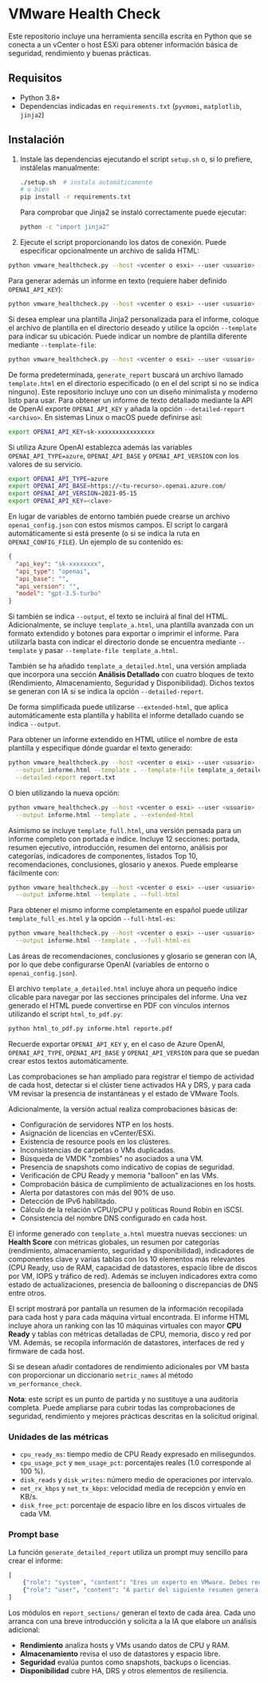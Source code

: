 # VMware Health Check

Este repositorio incluye una herramienta sencilla escrita en Python que se conecta a un vCenter o host ESXi para obtener información básica de seguridad, rendimiento y buenas prácticas.

## Requisitos

- Python 3.8+
- Dependencias indicadas en `requirements.txt` (`pyvmomi`, `matplotlib`, `jinja2`)

## Instalación

1. Instale las dependencias ejecutando el script `setup.sh` o, si lo prefiere,
   instálelas manualmente:
   ```bash
   ./setup.sh  # instala automáticamente
   # o bien
   pip install -r requirements.txt
   ```
   Para comprobar que Jinja2 se instaló correctamente puede ejecutar:
   ```bash
   python -c "import jinja2"
   ```

2. Ejecute el script proporcionando los datos de conexión. Puede especificar opcionalmente un archivo de salida HTML:
```bash
python vmware_healthcheck.py --host <vcenter o esxi> --user <usuario> --password <contraseña> --output reporte.html
```

Para generar además un informe en texto (requiere haber definido `OPENAI_API_KEY`):
```bash
python vmware_healthcheck.py --host <vcenter o esxi> --user <usuario> --password <contraseña> --detailed-report informe.txt
```

   Si desea emplear una plantilla Jinja2 personalizada para el informe, coloque
   el archivo de plantilla en el directorio deseado y utilice la opción
   `--template` para indicar su ubicación. Puede indicar un nombre de plantilla
   diferente mediante `--template-file`:
   ```bash
python vmware_healthcheck.py --host <vcenter o esxi> --user <usuario> --password <contraseña> --output reporte.html --template /ruta/a/plantilla --template-file template_a.html
```
De forma predeterminada, `generate_report` buscará un archivo llamado `template.html` en el directorio especificado (o en el del script si no se indica ninguno). Este repositorio incluye uno con un diseño minimalista y
moderno listo para usar.
Para obtener un informe de texto detallado mediante la API de OpenAI exporte `OPENAI_API_KEY` y añada la opción `--detailed-report <archivo>`.
En sistemas Linux o macOS puede definirse así:
```bash
export OPENAI_API_KEY=sk-xxxxxxxxxxxxxxxx
```
Si utiliza Azure OpenAI establezca además las variables `OPENAI_API_TYPE=azure`, `OPENAI_API_BASE` y `OPENAI_API_VERSION` con los valores de su servicio.
```bash
export OPENAI_API_TYPE=azure
export OPENAI_API_BASE=https://<tu-recurso>.openai.azure.com/
export OPENAI_API_VERSION=2023-05-15
export OPENAI_API_KEY=<clave>
```
En lugar de variables de entorno también puede crearse un archivo
`openai_config.json` con estos mismos campos. El script lo cargará
automáticamente si está presente (o si se indica la ruta en
`OPENAI_CONFIG_FILE`). Un ejemplo de su contenido es:
```json
{
  "api_key": "sk-xxxxxxxx",
  "api_type": "openai",
  "api_base": "",
  "api_version": "",
  "model": "gpt-3.5-turbo"
}
```
Si también se indica `--output`, el texto se incluirá al final del HTML.
Adicionalmente, se incluye `template_a.html`, una plantilla avanzada con un formato extendido y botones para exportar o imprimir el informe. Para utilizarla basta con indicar el directorio donde se encuentra mediante `--template` y pasar `--template-file template_a.html`.

También se ha añadido `template_a_detailed.html`, una versión ampliada que incorpora una sección **Análisis Detallado** con cuatro bloques de texto (Rendimiento, Almacenamiento, Seguridad y Disponibilidad). Dichos textos se generan con IA si se indica la opción `--detailed-report`.

De forma simplificada puede utilizarse `--extended-html`, que aplica automáticamente esta plantilla y habilita el informe detallado cuando se indica `--output`.

Para obtener un informe extendido en HTML utilice el nombre de esta plantilla y especifique dónde guardar el texto generado:

```bash
python vmware_healthcheck.py --host <vcenter o esxi> --user <usuario> --password <contraseña> \
  --output informe.html --template . --template-file template_a_detailed.html \
  --detailed-report report.txt
```
O bien utilizando la nueva opción:
```bash
python vmware_healthcheck.py --host <vcenter o esxi> --user <usuario> --password <contraseña> \
  --output informe.html --template . --extended-html
```

Asimismo se incluye `template_full.html`, una versión pensada para un informe completo con portada e índice.
Incluye 12 secciones: portada, resumen ejecutivo, introducción, resumen del entorno, análisis por categorías, indicadores de componentes, listados Top&nbsp;10, recomendaciones, conclusiones, glosario y anexos.
Puede emplearse fácilmente con:
```bash
python vmware_healthcheck.py --host <vcenter o esxi> --user <usuario> --password <contraseña> \
  --output informe.html --template . --full-html
```
Para obtener el mismo informe completamente en español puede utilizar `template_full_es.html` y la opción `--full-html-es`:
```bash
python vmware_healthcheck.py --host <vcenter o esxi> --user <usuario> --password <contraseña> \
  --output informe.html --template . --full-html-es
```
Las áreas de recomendaciones, conclusiones y glosario se generan con IA, por lo que debe configurarse OpenAI (variables de entorno o `openai_config.json`).

El archivo `template_a_detailed.html` incluye ahora un pequeño índice clicable
para navegar por las secciones principales del informe. Una vez generado el
HTML puede convertirse en PDF con vínculos internos utilizando el script
`html_to_pdf.py`:

```bash
python html_to_pdf.py informe.html reporte.pdf
```

Recuerde exportar `OPENAI_API_KEY` y, en el caso de Azure OpenAI, `OPENAI_API_TYPE`, `OPENAI_API_BASE` y `OPENAI_API_VERSION` para que se puedan crear estos textos automáticamente.

Las comprobaciones se han ampliado para registrar el tiempo de actividad de cada host, detectar si el clúster tiene activados HA y DRS, y para cada VM revisar la presencia de instantáneas y el estado de VMware Tools.

Adicionalmente, la versión actual realiza comprobaciones básicas de:

- Configuración de servidores NTP en los hosts.
- Asignación de licencias en vCenter/ESXi.
- Existencia de resource pools en los clústeres.
- Inconsistencias de carpetas o VMs duplicadas.
- Búsqueda de VMDK "zombies" no asociados a una VM.
- Presencia de snapshots como indicativo de copias de seguridad.
- Verificación de CPU Ready y memoria "balloon" en las VMs.
- Comprobación básica de cumplimiento de actualizaciones en los hosts.
- Alerta por datastores con más del 90% de uso.
- Detección de IPv6 habilitado.
- Cálculo de la relación vCPU/pCPU y políticas Round Robin en iSCSI.
- Consistencia del nombre DNS configurado en cada host.

El informe generado con `template_a.html` muestra nuevas secciones: un **Health Score** con métricas globales, un resumen por categorías (rendimiento, almacenamiento, seguridad y disponibilidad), indicadores de componentes clave y varias tablas con los 10 elementos más relevantes (CPU Ready, uso de RAM, capacidad de datastores, espacio libre de discos por VM, IOPS y tráfico de red).
Además se incluyen indicadores extra como estado de actualizaciones, presencia de ballooning o discrepancias de DNS entre otros.


El script mostrará por pantalla un resumen de la información recopilada para cada host y para cada máquina virtual encontrada.
El informe HTML incluye ahora un ranking con las 10 máquinas virtuales con mayor **CPU Ready** y tablas con métricas detalladas de CPU, memoria, disco y red por VM. Además, se recopila información de datastores, interfaces de red y firmware de cada host.

Si se desean añadir contadores de rendimiento adicionales por VM basta con proporcionar un diccionario `metric_names` al método `vm_performance_check`.

**Nota**: este script es un punto de partida y no sustituye a una auditoría completa. Puede ampliarse para cubrir todas las comprobaciones de seguridad, rendimiento y mejores prácticas descritas en la solicitud original.

### Unidades de las métricas

- `cpu_ready_ms`: tiempo medio de CPU Ready expresado en milisegundos.
- `cpu_usage_pct` y `mem_usage_pct`: porcentajes reales (1.0 corresponde al 100 %).
- `disk_reads` y `disk_writes`: número medio de operaciones por intervalo.
- `net_rx_kbps` y `net_tx_kbps`: velocidad media de recepción y envío en KB/s.
- `disk_free_pct`: porcentaje de espacio libre en los discos virtuales de cada VM.

### Prompt base

La función `generate_detailed_report` utiliza un prompt muy sencillo para crear el informe:
```python
[
    {"role": "system", "content": "Eres un experto en VMware. Debes redactar un informe profesional."},
    {"role": "user", "content": "A partir del siguiente resumen genera un informe completo:\n<resumen>"}
]
```

Los módulos en `report_sections/` generan el texto de cada área. Cada uno arranca con una breve introducción y solicita a la IA que elabore un análisis adicional:

- **Rendimiento** analiza hosts y VMs usando datos de CPU y RAM.
- **Almacenamiento** revisa el uso de datastores y espacio libre.
- **Seguridad** evalúa puntos como snapshots, backups o licencias.
- **Disponibilidad** cubre HA, DRS y otros elementos de resiliencia.

